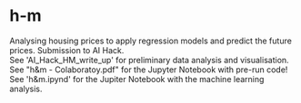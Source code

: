 # h-m
Analysing housing prices to apply regression models and predict the future prices. Submission to AI Hack.<br/>
See 'AI_Hack_HM_write_up' for preliminary data analysis and visualisation.<br/>
See "h&m - Colaboratoy.pdf" for the Jupyter Notebook with pre-run code!<br/>
See 'h&m.ipynd' for the Jupiter Notebook with the machine learning analysis. 
